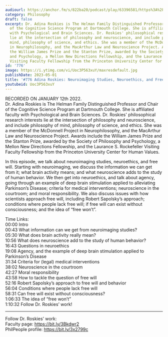 ```yaml
---
audiourl: https://anchor.fm/s/822ba20/podcast/play/63396581/https%3A%2F%2Fd3ctxlq1ktw2nl.cloudfront.net%2Fstaging%2F2023-0-12%2Feb6c29e3-f545-127f-7ed9-fa89f5626c4f.m4a
category: Philosophy
draft: false
excerpt: Dr. Adina Roskies is The Helman Family Distinguished Professor and Chair
  of the Cognitive Science Program at Dartmouth College. She is affiliated faculty
  with Psychological and Brain Sciences. Dr. Roskies' philosophical research interests
  lie at the intersection of philosophy and neuroscience, and include philosophy of
  mind, philosophy of science, and ethics. She was a member of the McDonnell Project
  in Neurophilosophy, and the MacArthur Law and Neuroscience Project. Awards include
  the William James Prize and the Stanton Prize, awarded by the Society of Philosophy
  and Psychology, a Mellon New Directions Fellowship, and the Laurance S. Rockefeller
  Visiting Faculty Fellowship from the Princeton University Center for Human Values.
id: '776'
image: https://i.ytimg.com/vi/Uoc3P563xuY/maxresdefault.jpg
publishDate: 2023-05-01
title: '#776 Adina Roskies: Neuroimaging Studies, Neuroethics, and Free Will'
youtubeid: Uoc3P563xuY
---
```

<div class="timelinks">

RECORDED ON JANUARY 12th 2022.  
Dr. Adina Roskies is The Helman Family Distinguished Professor and Chair of the Cognitive Science Program at Dartmouth College. She is affiliated faculty with Psychological and Brain Sciences. Dr. Roskies' philosophical research interests lie at the intersection of philosophy and neuroscience, and include philosophy of mind, philosophy of science, and ethics. She was a member of the McDonnell Project in Neurophilosophy, and the MacArthur Law and Neuroscience Project. Awards include the William James Prize and the Stanton Prize, awarded by the Society of Philosophy and Psychology, a Mellon New Directions Fellowship, and the Laurance S. Rockefeller Visiting Faculty Fellowship from the Princeton University Center for Human Values.

In this episode, we talk about neuroimaging studies, neuroethics, and free will. Starting with neuroimaging, we discuss the information we can get from it; what brain activity means; and what neuroscience adds to the study of human behavior. We then get into neuroethics, and talk about agency, going through an example of deep brain stimulation applied to alleviating Parkinson’s Disease; criteria for medical interventions; neuroscience in the courtroom; and moral responsibility. We also discuss issues with how scientists approach free will, including Robert Sapolsky’s approach; conditions where people lack free will; if free will can exist without consciousness; and the idea of “free won’t”.

Time Links:  
<time>00:00</time> Intro  
<time>00:43</time> What information can we get from neuroimaging studies?  
<time>05:30</time> What does brain activity really mean?  
<time>10:56</time> What does neuroscience add to the study of human behavior?  
<time>16:43</time> Questions in neuroethics  
<time>19:08</time> Agency, and the example of deep brain stimulation applied to Parkinson’s Disease  
<time>31:34</time> Criteria for (legal) medical interventions  
<time>38:02</time> Neuroscience in the courtroom  
<time>42:27</time> Moral responsibility  
<time>43:58</time> How to tackle the question of free will  
<time>52:16</time> Robert Sapolsky’s approach to free will and behavior  
<time>56:04</time> Conditions where people lack free will  
<time>58:31</time> Can free will exist without consciousness?  
<time>1:06:33</time> The idea of “free won’t”  
<time>1:10:32</time> Follow Dr. Roskies’ work!

---

Follow Dr. Roskies’ work:  
Faculty page: https://bit.ly/3Bkdwr2  
PhilPeople profile: https://bit.ly/3x2799c
</div>

